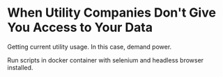 # When Utility Companies Don't Give You Access to Your Data

Getting current utility usage. In this case, demand power.

Run scripts in docker container with selenium and headless browser installed.